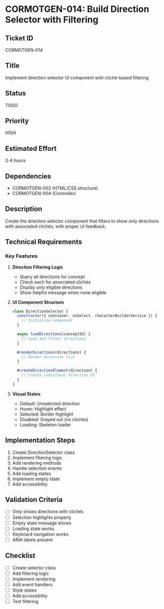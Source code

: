 # CORMOTGEN-014: Build Direction Selector with Filtering

## Ticket ID

CORMOTGEN-014

## Title

Implement direction selector UI component with cliché-based filtering

## Status

TODO

## Priority

HIGH

## Estimated Effort

3-4 hours

## Dependencies

- CORMOTGEN-002 (HTML/CSS structure)
- CORMOTGEN-004 (Controller)

## Description

Create the direction selector component that filters to show only directions with associated clichés, with proper UI feedback.

## Technical Requirements

### Key Features

1. **Direction Filtering Logic**
   - Query all directions for concept
   - Check each for associated clichés
   - Display only eligible directions
   - Show helpful message when none eligible

2. **UI Component Structure**

   ```javascript
   class DirectionSelector {
     constructor({ container, onSelect, characterBuilderService }) {
       // Initialize component
     }

     async loadDirections(conceptId) {
       // Load and filter directions
     }

     #renderDirections(directions) {
       // Render direction list
     }

     #createDirectionElement(direction) {
       // Create individual direction UI
     }
   }
   ```

3. **Visual States**
   - Default: Unselected direction
   - Hover: Highlight effect
   - Selected: Border highlight
   - Disabled: Grayed out (no clichés)
   - Loading: Skeleton loader

## Implementation Steps

1. Create DirectionSelector class
2. Implement filtering logic
3. Add rendering methods
4. Handle selection events
5. Add loading states
6. Implement empty state
7. Add accessibility

## Validation Criteria

- [ ] Only shows directions with clichés
- [ ] Selection highlights properly
- [ ] Empty state message shows
- [ ] Loading state works
- [ ] Keyboard navigation works
- [ ] ARIA labels present

## Checklist

- [ ] Create selector class
- [ ] Add filtering logic
- [ ] Implement rendering
- [ ] Add event handlers
- [ ] Style states
- [ ] Add accessibility
- [ ] Test filtering

